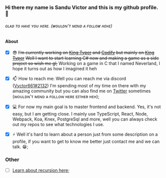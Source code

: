 ### Hi there my name is Sandu Victor and this is my github profile. 👋
###### ɢʟᴀᴅ ᴛᴏ ʜᴀᴠᴇ ʏᴏᴜ ʜᴇʀᴇ. (ᴡᴏᴜʟᴅɴ'ᴛ ᴍɪɴᴅ ᴀ ғᴏʟʟᴏᴡ ʜᴇʜᴇ)

#### About
- [x] 😎 ~~I’m currently working on [King Typer](https://github.com/Vyctor661/king-typer) and [Codify](https://github.com/Vyctor661/Codify) but mainly on [King Typer](https://github.com/Vyctor661/king-typer)~~ ~~Well I want to start learning C# now and making a game as a side project so wish me gl;~~ Working on a game in C that I named Neverland, I hope it turns out as how I imagined it heh

- [x] 📫 How to reach me: Well you can reach me via discord ([Vyctor661#2132](https://discordapp.com/users/270972671490129921)) I'm spending most of my time on there with my amazing community but you can also find me on [Twitter](https://twitter.com/Vyctor661) sometimes (ᴡᴏᴜʟᴅɴ'ᴛ ᴍɪɴᴅ ᴀ ғᴏʟʟᴏᴡ ʜᴇʀᴇ ᴇɪᴛʜᴇʀ ʜᴇʜ);

- [x] 💻 For now my main goal is to master frontend and backend. Yes, it's not easy, but I am getting close. I mainly use TypeScript, React, Node, Webpack, Koa, Knex, PostgreSql and more, well you can always check out my repos to see what technologies I use. 

- [x] ⚡ Well it's hard to learn about a person just from some description on a profile, if you want to get to know me better just contact me and we can talk. 😁;

### Other

- [ ] [Learn about recursion here](https://github.com/Vyctor661);

